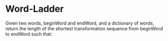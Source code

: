 # Word-Ladder
Given two words, beginWord and endWord, and a dictionary of words, return the length of the shortest transformation sequence from beginWord to endWord such that:
